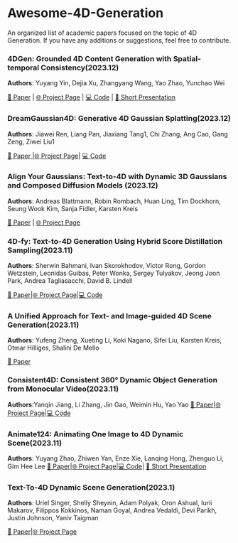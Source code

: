 # Awesome-4D-Generation

An organized list of academic papers focused on the topic of 4D Generation. If you have any additions or suggestions, feel free to contribute.

### 4DGen: Grounded 4D Content Generation with Spatial-temporal Consistency(2023.12)

**Authors**: Yuyang Yin, Dejia Xu, Zhangyang Wang, Yao Zhao, Yunchao Wei

[📄 Paper](https://arxiv.org/pdf/2312.17225.pdf) | [🌐 Project Page](https://vita-group.github.io/4DGen/) | [💻 Code](https://github.com/VITA-Group/4DGen) | [🎥 Short Presentation](https://www.youtube.com/watch?v=-bXyBKdpQ1o) 



### DreamGaussian4D: Generative 4D Gaussian Splatting(2023.12)

**Authors**: Jiawei Ren, Liang Pan, Jiaxiang Tang1, Chi Zhang, Ang Cao, Gang Zeng, Ziwei Liu1

[📄 Paper ](https://arxiv.org/pdf/2312.17142.pdf)|[🌐 Project Page](https://jiawei-ren.github.io/projects/dreamgaussian4d/)| [💻 Code](https://github.com/jiawei-ren/dreamgaussian4d)



### Align Your Gaussians: Text-to-4D with Dynamic 3D Gaussians and Composed Diffusion Models (2023.12)

**Authors**: Andreas Blattmann, Robin Rombach, Huan Ling, Tim Dockhorn, Seung Wook Kim, Sanja Fidler, Karsten Kreis

 [📄 Paper](https://arxiv.org/pdf/2304.08818.pdf) | [🌐 Project Page](https://research.nvidia.com/labs/toronto-ai/AlignYourGaussians/)



### 4D-fy: Text-to-4D Generation Using Hybrid Score Distillation Sampling(2023.11)

**Authors**: Sherwin Bahmani, Ivan Skorokhodov, Victor Rong, Gordon Wetzstein, Leonidas Guibas, Peter Wonka, Sergey Tulyakov, Jeong Joon Park, Andrea Tagliasacchi, David B. Lindell

[📄 Paper](https://arxiv.org/abs/2311.17984)|[🌐 Project Page](https://sherwinbahmani.github.io/4dfy/)|[💻 Code](https://github.com/sherwinbahmani/4dfy)



### A Unified Approach for Text- and Image-guided 4D Scene Generation(2023.11)

**Authors**: Yufeng Zheng, Xueting Li, Koki Nagano, Sifei Liu, Karsten Kreis, Otmar Hilliges, Shalini De Mello

[📄 Paper](https://arxiv.org/abs/2311.16854)




### Consistent4D: Consistent 360° Dynamic Object Generation from Monocular Video(2023.11)

**Authors**:Yanqin Jiang, Li Zhang, Jin Gao, Weimin Hu, Yao Yao
[📄 Paper](https://arxiv.org/abs/2311.02848)|[🌐 Project Page](https://consistent4d.github.io/)|[💻 Code](https://github.com/yanqinJiang/Consistent4D)



### Animate124: Animating One Image to 4D Dynamic Scene(2023.11)

**Authors**: Yuyang Zhao, Zhiwen Yan, Enze Xie, Lanqing Hong, Zhenguo Li, Gim Hee Lee
[📄 Paper](https://arxiv.org/abs/2311.14603)|[🌐 Project Page](https://animate124.github.io/)|[💻 Code](https://github.com/HeliosZhao/Animate124)| [🎥 Short Presentation](https://www.youtube.com/watch?v=L_1HCBhz9MM&ab_channel=YuyangZhao)




### Text-To-4D Dynamic Scene Generation(2023.1)

**Authors**: Uriel Singer, Shelly Sheynin, Adam Polyak, Oron Ashual, Iurii Makarov, Filippos Kokkinos, Naman Goyal, Andrea Vedaldi, Devi Parikh, Justin Johnson, Yaniv Taigman

[📄 Paper](https://arxiv.org/abs/2301.11280)|[🌐 Project Page](https://make-a-video3d.github.io/)









